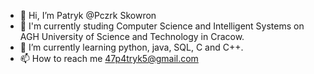 - 👋 Hi, I’m Patryk @Pczrk Skowron
- 📝 I'm currently studing Computer Science and Intelligent Systems on AGH University of Science and Technology in Cracow. 
- 🌱 I’m currently learning python, java, SQL, C and C++.
- 📫 How to reach me 47p4tryk5@gmail.com
